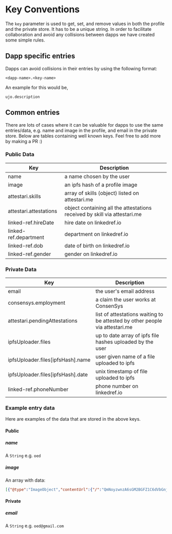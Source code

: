 # Key Conventions

The `key` parameter is used to get, set, and remove values in both the profile and the private store. It has to be a unique string. In order to facilitate collaboration and avoid any collisions between dapps we have created some simple rules.

## Dapp specific entries
Dapps can avoid collisions in their entries by using the following format:
```
<dapp-name>.<key-name>
```

An example for this would be,
```
ujo.description
```

## Common entries
There are lots of cases where it can be valuable for dapps to use the same entries/data, e.g. name and image in the profile, and email in the private store. Below are tables containing well known keys. Feel free to add more by making a PR :)

### Public Data

| Key | Description |
| -- | -- |
| name | a name chosen by the user |
| image | an ipfs hash of a profile image |
| attestari.skills | array of skills (object) listed on attestari.me |
| attestari.attestations | object containing all the attestations received by skill via attestari.me |
| linked-ref.hireDate | hire date on linkedref.io |
| linked-ref.department | department on linkedref.io |
| linked-ref.dob | date of birth on linkedref.io |
| linked-ref.gender | gender on linkedref.io |

### Private Data

| Key | Description |
| -- | -- |
| email | the user's email address |
| consensys.employment | a claim the user works at ConsenSys |
| attestari.pendingAttestations | list of attestations waiting to be attested by other people via attestari.me |
| ipfsUploader.files | up to date array of ipfs file hashes uploaded by the user |
| ipfsUploader.files[ipfsHash].name | user given name of a file uploaded to ipfs |
| ipfsUploader.files[ipfsHash].date | unix timestamp of file uploaded to ipfs |
| linked-ref.phoneNumber | phone number on linkedref.io |

### Example entry data
Here are examples of the data that are stored in the above keys.
#### Public

##### name
A `String` e.g. `oed`

##### image
An array with data:
```json
[{"@type":"ImageObject","contentUrl":{"/":"QmNoyzwnzA6sGM2BGFZ1C6dVbGnjWy8QXWgQgQABRApkJk"}}]
```

#### Private

##### email
A `String` e.g. `oed@gmail.com`
